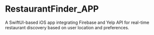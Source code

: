 # RestaurantFinder_APP
A SwiftUI-based iOS app integrating Firebase and Yelp API for real-time restaurant discovery based on user location and preferences.
